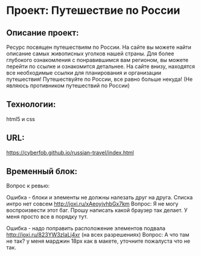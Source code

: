 # Проект: Путешествие по России

## Описание проект:
Ресурс посвящен путешествиям по России. На сайте вы можете найти описание самых живописных уголков нашей страны. Для более глубокого ознакомления с понравившимся вам регионом, вы можете перейти по ссылке и ознакомится детальнее. На сайте внизу, находятся все необходимые ссылки для планирования и организации путешествия! Путешествуйте по России, все равно больше некуда! (Не являюсь противником путешествий по России) 

## Технологии:
html5 и css

## URL:
https://cyberfob.github.io/russian-travel/index.html


## Временный блок:
Вопрос к ревью:

Ошибка - блоки и элементы не должны налезать друг на друга. Списка интро нет совсем http://joxi.ru/xAeoyjvhbGx7km
Вопрос: Я не могу воспроизвести этот баг. Прошу написать какой браузер так делает. У меня просто все в порядку тут.

Ошибка - надо поправить расположение элементов подвала http://joxi.ru/823YW3zIaLj4xr (на всех разрешениях)
Вопрос: А что там не так? у меня марджин 18px как в макете, уточните пожалуста что не так.